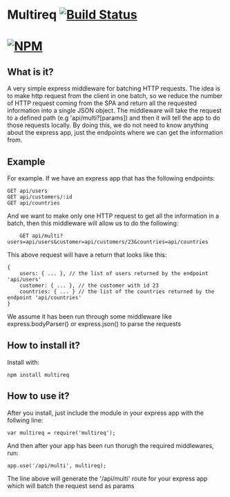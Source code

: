 # Multireq [![Build Status](https://travis-ci.org/isenbeqiri/multireq.svg?branch=master)](https://travis-ci.org/isenbeqiri/multireq)

[![NPM](https://nodei.co/npm/multireq.png)](https://nodei.co/npm/multireq/)
=============

## What is it?

A very simple express middleware for batching HTTP requests. The idea is to make http request from the client in one batch, so we reduce the number of HTTP request coming from the SPA and return all the requested information into a single JSON object. The middleware will take the request to a defined path (e.g 'api/multi?[params]) and then it will tell the app to do those requests locally. By doing this, we do not need to know anything about the express app, just the endpoints where we can get the information from.

## Example

For example. If we have an express app that has the following endpoints:

    GET api/users
    GET api/customers/:id
    GET api/countries

And we want to make only one HTTP request to get all the information in a batch, then this middleware will allow us to do the following:

		GET api/multi?users=api/users&customer=api/customers/23&countries=api/countries

This above request will have a return that looks like this:

    {
    	users: { ... }, // the list of users returned by the endpoint 'api/users'
    	customer: { ... }, // the customer with id 23
    	countries: { ... } // the list of the countries returned by the endpoint 'api/countries'
    }

We assume it has been run through some middleware like express.bodyParser() or express.json() to parse the requests

## How to install it?

Install with:

    npm install multireq

## How to use it?

After you install, just include the module in your express app with the follwing line:

    var multireq = require('multireq');

And then after your app has been run thorugh the required middlewares, run:

    app.use('/api/multi', multireq);

The line above will generate the '/api/multi' route for your express app which will batch the request send as params
